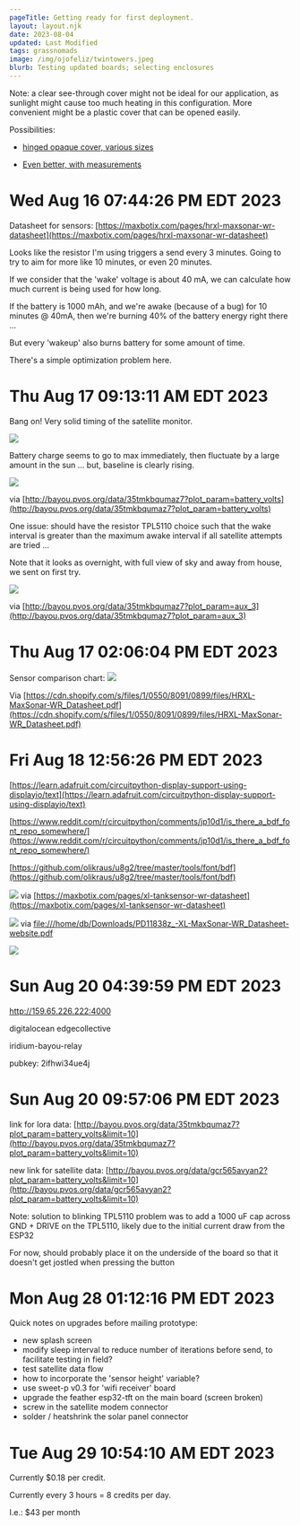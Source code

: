 ```yaml
---
pageTitle: Getting ready for first deployment. 
layout: layout.njk
date: 2023-08-04
updated: Last Modified 
tags: grassnomads 
image: /img/ojofeliz/twintowers.jpeg
blurb: Testing updated boards; selecting enclosures 
---
```


Note:  a clear see-through cover might not be ideal for our application, as sunlight might cause too much heating in this configuration.  More convenient might be a plastic cover that can be opened easily.  

Possibilities:

- [hinged opaque cover, various sizes](https://www.amazon.com/dp/B09YXJK1SC/ref=sspa_dk_detail_0?pd_rd_i=B09YXJK1SC&pd_rd_w=upZm5&content-id=amzn1.sym.0d1092dc-81bb-493f-8769-d5c802257e94&pf_rd_p=0d1092dc-81bb-493f-8769-d5c802257e94&pf_rd_r=BNQ9NF9FMKMHYYE5QBDW&pd_rd_wg=j6fgn&pd_rd_r=f08aab85-1e58-4045-a781-4c709edf396a&s=industrial&sp_csd=d2lkZ2V0TmFtZT1zcF9kZXRhaWwy&th=1)

- [Even better, with measurements](https://www.amazon.com/Gratury-Stainless-Waterproof-Electrical-290%C3%97190%C3%97140mm/dp/B08282SQPT/ref=sw_ttl_d_sspa_dk_huc_pt_expsub_0?_encoding=UTF8&pd_rd_i=B08282SQPT&pd_rd_w=sfD9l&content-id=amzn1.sym.421156cc-ae17-4608-955b-a8d126cb098e&pf_rd_p=421156cc-ae17-4608-955b-a8d126cb098e&pf_rd_r=C4S9D7505SZCVE3Y9CMQ&pd_rd_wg=dMIio&pd_rd_r=5cbf36fb-8a08-4908-9baa-016075d3ca7d) 

# Wed Aug 16 07:44:26 PM EDT 2023

Datasheet for sensors: [https://maxbotix.com/pages/hrxl-maxsonar-wr-datasheet](https://maxbotix.com/pages/hrxl-maxsonar-wr-datasheet)

Looks like the resistor I'm using triggers a send every 3 minutes.  Going to try to aim for more like 10 minutes, or even 20 minutes. 

If we consider that the 'wake' voltage is about 40 mA, we can calculate how much current is being used for how long.

If the battery is 1000 mAh, and we're awake (because of a bug) for 10 minutes @ 40mA, then we're burning 40% of the battery energy right there ...

But every 'wakeup' also burns battery for some amount of time. 

There's a simple optimization problem here.  

# Thu Aug 17 09:13:11 AM EDT 2023

Bang on! Very solid timing of the satellite monitor.

![](/img/ojofeliz/sat_messages_ontime.png)

Battery charge seems to go to max immediately, then fluctuate by a large amount in the sun ... but, baseline is clearly rising. 
 
![](/img/ojofeliz/solar_charging.png)

via [http://bayou.pvos.org/data/35tmkbqumaz7?plot_param=battery_volts](http://bayou.pvos.org/data/35tmkbqumaz7?plot_param=battery_volts)

One issue: should have the resistor TPL5110 choice such that the wake interval is greater than the maximum awake interval if all satellite attempts are tried ... 

Note that it looks as overnight, with full view of sky and away from house, we sent on first try.

![](/img/ojofeliz/attempt_count.png)

via [http://bayou.pvos.org/data/35tmkbqumaz7?plot_param=aux_3](http://bayou.pvos.org/data/35tmkbqumaz7?plot_param=aux_3)


# Thu Aug 17 02:06:04 PM EDT 2023

Sensor comparison chart: ![](/img/ojofeliz/maxbotix_comparison.png)

Via [https://cdn.shopify.com/s/files/1/0550/8091/0899/files/HRXL-MaxSonar-WR_Datasheet.pdf](https://cdn.shopify.com/s/files/1/0550/8091/0899/files/HRXL-MaxSonar-WR_Datasheet.pdf)


# Fri Aug 18 12:56:26 PM EDT 2023

[https://learn.adafruit.com/circuitpython-display-support-using-displayio/text](https://learn.adafruit.com/circuitpython-display-support-using-displayio/text)

[https://www.reddit.com/r/circuitpython/comments/jp10d1/is_there_a_bdf_font_repo_somewhere/](https://www.reddit.com/r/circuitpython/comments/jp10d1/is_there_a_bdf_font_repo_somewhere/)

[https://github.com/olikraus/u8g2/tree/master/tools/font/bdf](https://github.com/olikraus/u8g2/tree/master/tools/font/bdf)

![](/img/ojofeliz/sensor_options.png) via [https://maxbotix.com/pages/xl-tanksensor-wr-datasheet](https://maxbotix.com/pages/xl-tanksensor-wr-datasheet)

![](/img/ojofeliz/package_types.png) via [file:///home/db/Downloads/PD11838z_-XL-MaxSonar-WR_Datasheet-website.pdf](file:///home/db/Downloads/PD11838z_-XL-MaxSonar-WR_Datasheet-website.pdf)

![](/img/ojofeliz/power_quick.png)


# Sun Aug 20 04:39:59 PM EDT 2023

http://159.65.226.222:4000

digitalocean
edgecollective

iridium-bayou-relay

pubkey: 2ifhwi34ue4j


# Sun Aug 20 09:57:06 PM EDT 2023

link for lora data: 
[http://bayou.pvos.org/data/35tmkbqumaz7?plot_param=battery_volts&limit=10](http://bayou.pvos.org/data/35tmkbqumaz7?plot_param=battery_volts&limit=10)

new link for satellite data:
[http://bayou.pvos.org/data/gcr565avyan2?plot_param=battery_volts&limit=10](http://bayou.pvos.org/data/gcr565avyan2?plot_param=battery_volts&limit=10)

Note: solution to blinking TPL5110 problem was to add a 1000 uF cap across GND + DRIVE on the TPL5110, likely due to the initial current draw from the ESP32

For now, should probably place it on the underside of the board so that it doesn't get jostled when pressing the button


# Mon Aug 28 01:12:16 PM EDT 2023

Quick notes on upgrades before mailing prototype:
- new splash screen
- modify sleep interval to reduce number of iterations before send, to facilitate testing in field?
- test satellite data flow
- how to incorporate the 'sensor height' variable?
- use sweet-p v0.3 for 'wifi receiver' board
- upgrade the feather esp32-tft on the main board (screen broken)
- screw in the satellite modem connector
- solder / heatshrink the solar panel connector


# Tue Aug 29 10:54:10 AM EDT 2023

Currently $0.18 per credit.

Currently every 3 hours = 8 credits per day.

I.e.:  $43 per month


 

